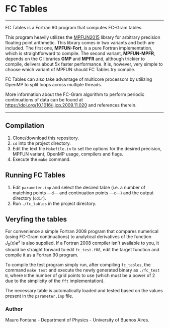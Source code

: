 # FC Tables

----
FC Tables is a Fortran 90 program that computes FC-Gram tables. 

This program heavily utilizes the [MPFUN2015](https://www.davidhbailey.com/dhbsoftware/) library for arbitrary precision floating point arithmetic. This library comes in two variants and both are included. The first one, **MPFUN-Fort**, is a pure Fortran implementation, which is straightforward to compile. The second variant, **MPFUN-MPFR**, depends on the C libraries **GMP** and **MPFR** and, although trickier to compile, delivers about 5x faster performance. It is, however, very simple to choose which variant of MPFUN should FC Tables try compile.

FC Tables can also take advantage of multicore processors by utilizing OpenMP to split loops across multiple threads.

More information about the FC-Gram algorithm to perform periodic continuations of data can be found at https://doi.org/10.1016/j.jcp.2009.11.020 and references therein.

----
## Compilation
1. Clone/download this repository.
2. `cd` into the project directory.
3. Edit the text file `Makefile.in` to set the options for the desired precision, MPFUN variant,  OpenMP usage, compilers and flags.
4. Execute the `make` command.

## Running FC Tables

1. Edit `parameter.inp` and select the desired table (i.e. a number of matching points —`d`— and continuation points —`c`—) and the output directory (`odir`).
2. Run `./fc_tables` in the project directory.

## Veryfing the tables
For convenience a simple Fortran 2008 program that compares numerical (using FC-Gram continuations) to analytical derivatives of the function $`J_0(x)e^x`$ is also supplied. If a Fortran 2008 compiler isn't available to you, it should be straight forward to edit `fc_test.f08`, edit the target function and compile it as a Fortran 90 program.

To compile the test program simply run, after compiling `fc_tables`, the command `make test` and execute the newly generated binary as `./fc_test N`, where `N` the number of grid points to use (which must be a power of 2 due to the simplicity of the `fft` implementation).

The necessary table is automatically loaded and tested based on the values present in the `parameter.inp` file.


### Author
Mauro Fontana - Department of Physics - University of Buenos Aires.
